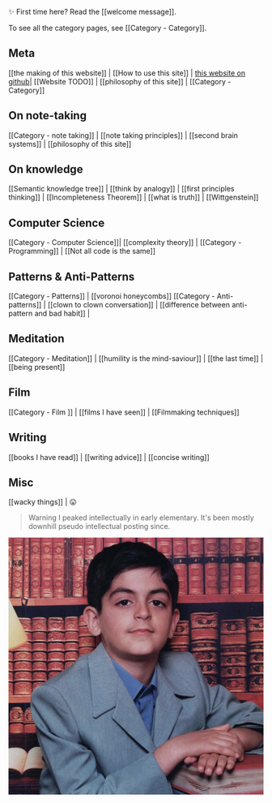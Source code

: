 ✨ First time here? Read the [[welcome message]].

To see all the category pages, see [[Category - Category]]. 

## Meta
[[the making of this website]] | [[How to use this site]] | [this website on github](https://github.com/sinakhalili)| [[Website TODO]] | [[philosophy of this site]] | [[Category - Category]]
## On note-taking
[[Category - note taking]] | [[note taking principles]] | [[second brain systems]] | [[philosophy of this site]]
## On knowledge
[[Semantic knowledge tree]] | [[think by analogy]] | [[first principles thinking]] | [[Incompleteness Theorem]] | [[what is truth]] | [[Wittgenstein]]
## Computer Science
[[Category - Computer Science]]| [[complexity theory]] | [[Category - Programming]] | [[Not all code is the same]]
## Patterns & Anti-Patterns
[[Category - Patterns]] | [[voronoi honeycombs]]
[[Category - Anti-patterns]] | [[clown to clown conversation]] | [[difference between anti-pattern and bad habit]] | 
## Meditation
[[Category - Meditation]] | [[humility is the mind-saviour]] | [[the last time]] | [[being present]]
## Film
[[Category - Film ]] | [[films I have seen]] | [[Filmmaking techniques]] 
## Writing
[[books I have read]] | [[writing advice]] |  [[concise writing]]
## Misc
[[wacky things]] | 😛


> Warning 
> I peaked intellectually in early elementary. It's been mostly downhill pseudo intellectual posting since. 

![Screen Shot 2020-11-14 at 4.00.22 AM.png](./static/img/young_sina.png)